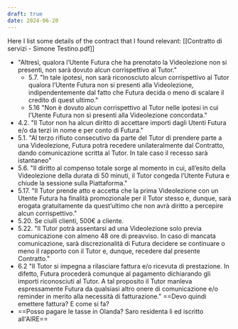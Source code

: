 ```yaml
---
draft: true
date: 2024-06-20
---
```

Here I list some details of the contract that I found relevant:
[[Contratto di servizi - Simone Testino.pdf]]

- "Altresì, qualora l’Utente Futura che ha prenotato la Videolezione non si presenti, non sarà dovuto alcun corrispettivo al Tutor."
	- 5.7. "In  tale  ipotesi,  non  sarà  riconosciuto  alcun  corrispettivo  al  Tutor  qualora l’Utente Futura non si presenti alla Videolezione, indipendentemente dal fatto che Futura decida o meno di scalare il credito di quest ultimo."
	- 5.16 "Non è dovuto alcun corrispettivo al Tutor nelle ipotesi in cui l’Utente Futura non si presenti alla Videolezione concordata."
- 4.2. "Il Tutor non ha alcun diritto di accettare importi dagli Utenti Futura e/o da terzi in nome e per conto di Futura."
- 5.1. "Al  terzo  rifiuto  consecutivo  da  parte  del  Tutor  di  prendere  parte  a  una  Videolezione, Futura potrà recedere unilateralmente dal Contratto, dando comunicazione scritta al Tutor. In tale caso il recesso sarà istantaneo"
- 5.6. "Il  diritto  al  compenso  totale  sorge  al  momento  in  cui,  all’esito  della  Videolezione  della durata di 50 minuti, il Tutor congeda l’Utente Futura e chiude la sessione sulla Piattaforma."
- 5.17. "Il Tutor prende atto e accetta che la prima Videolezione con un Utente Futura ha finalità promozionale per il Tutor stesso e, dunque, sarà erogata gratuitamente da quest’ultimo che non avrà diritto a percepire alcun corrispettivo."
- 5.20. Se ciulli clienti, 500€ a cliente.
- 5.22. "Il Tutor potrà assentarsi ad una Videolezione solo previa comunicazione con almeno 48 ore di  preavviso.  In  caso  di  mancata  comunicazione,  sarà  discrezionalità  di  Futura  decidere  se continuare o meno il rapporto con il Tutor e, dunque, recedere dal presente Contratto."
- 6.2 "Il  Tutor  si  impegna  a  rilasciare  fattura  e/o  ricevuta  di prestazione. In difetto, Futura procederà comunque al pagamento dichiarando gli importi riconosciuti al  Tutor.  A  tal  proposito  il  Tutor  manleva  espressamente  Futura  da  qualsiasi  altro  onere  di comunicazione e/o reminder in merito alla necessità di fatturazione." ==Devo quindi emettere fattura? E come si fa?
- ==Posso pagare le tasse in Olanda? Saro residenta lì ed iscritto all'AIRE==